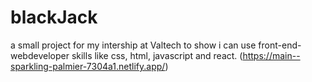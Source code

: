 # blackJack
a small project for my intership at Valtech to show i can use front-end-webdeveloper skills like css, html, javascript and react.
(https://main--sparkling-palmier-7304a1.netlify.app/)
